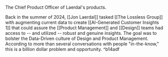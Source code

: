 The Chief Product Officer of Laerdal's products.  

Back in the summer of 2024, [[Jon Laerdal]] tasked [[The Lossless Group]] with augmenting current data to create [[AI-Generated Customer Insights 1]] that could assure the [[Product Management]] and [[Design]] teams had access to -- and utilized -- robust and genuine insights.  The goal was to bolster the Data-Driven culture of Design and Product Management. According to more than several conversations with people "in-the-know," this is a billion dollar problem and opportunity. ^b14adf

